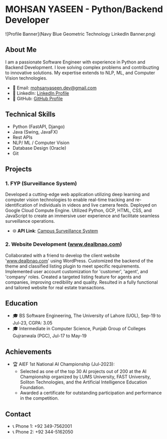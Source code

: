 # MOHSAN YASEEN - Python/Backend Developer

![Profile Banner](Navy Blue Geometric Technology LinkedIn Banner.png)

## About Me

I am a passionate Software Engineer with experience in Python and Backend Development. I love solving complex problems and contribuzting to innovative solutions. My expertise extends to NLP, ML, and Computer Vision technologies.

- 📧 Email: mohsanyaseen.dev@gmail.com
- 💼 LinkedIn: [LinkedIn Profile](https://www.linkedin.com/in/mohsan-yaseen)
- 🐙 GitHub: [GitHub Profile](https://github.com/Mohsan57)

## Technical Skills

- Python (FastAPI, Django)
- Java (Swing, JavaFX)
- Rest APIs
- NLP/ ML / Computer Vision
- Database Design (Oracle)
- Git

## Projects

### 1. FYP (Surveillance System)

Developed a cutting-edge web application utilizing deep learning and computer vision technologies to enable real-time tracking and re-identification of individuals in videos and live camera feeds. Deployed on Google Cloud Compute Engine. Utilized Python, GCP, HTML, CSS, and JavaScript to create an immersive user experience and facilitate seamless surveillance operations.

- 🌐 **API Link**: [Campus Surveillance System](http://ipfypcms.ddns.net)

### 2. Website Development (www.dealbnao.com)

Collaborated with a friend to develop the client website 'www.dealbnao.com' using WordPress. Customized the backend of the theme and classified listing plugin to meet specific requirements. Implemented user account customization for 'customer', 'agent', and 'company' roles. Created a targeted listing feature for agents and companies, improving credibility and quality. Resulted in a fully functional and tailored website for real estate transactions.

## Education

- 🎓 BS Software Engineering, The University of Lahore (UOL), Sep-19 to Jul-23, CGPA: 3.05
- 🎓 Intermediate in Computer Science, Punjab Group of Colleges Gujranwala (PGC), Jul-17 to May-19

## Achievements

- 🏆 AIEF 1st National AI Championship (Jul-2023):
  - Selected as one of the top 30 AI projects out of 200 at the AI Championship organized by LUMS University, FAST University, Soliton Technologies, and the Artificial Intelligence Education Foundation.
  - Awarded a certificate for outstanding participation and performance in the competition.

## Contact

- 📞 Phone 1: +92 349-7562001
- 📞 Phone 2: +92 344-5162050

